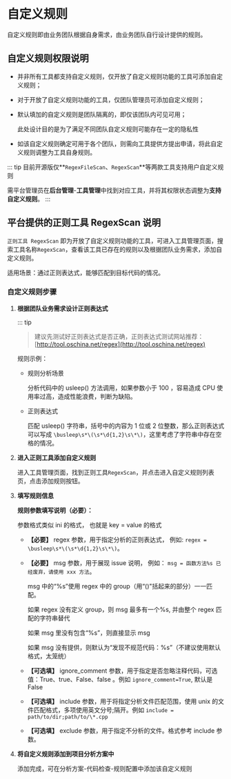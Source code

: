 # 自定义规则

自定义规则即由业务团队根据自身需求，由业务团队自行设计提供的规则。

## 自定义规则权限说明

- 并非所有工具都支持自定义规则，仅开放了自定义规则功能的工具可添加自定义规则；

- 对于开放了自定义规则功能的工具，仅团队管理员可添加自定义规则；

- 默认填加的自定义规则是团队隔离的，即仅该团队内可见可用；

  此处设计目的是为了满足不同团队自定义规则可能存在一定的隐私性

- 如该自定义规则确定可用于各个团队，则需向工具提供方提出申请，将此自定义规则调整为工具自身规则。

::: tip
目前开源版仅**`RegexFileScan`、`RegexScan`**等两款工具支持用户自定义规则

需平台管理员在**后台管理**-**工具管理**中找到对应工具，并将其权限状态调整为**支持自定义规则**。
:::

## 平台提供的正则工具 RegexScan 说明

`正则工具 RegexScan` 即为开放了自定义规则功能的工具，可进入工具管理页面，搜索工具名称`RegexScan`，查看该工具已存在的规则以及根据团队业务需求，添加自定义规则。

适用场景：通过正则表达式，能够匹配到目标代码的情况。

### 自定义规则步骤

1. **根据团队业务需求设计正则表达式**

   ::: tip
   >
   > 建议先测试好正则表达式是否正确，正则表达式测试网站推荐：[http://tool.oschina.net/regex](http://tool.oschina.net/regex)

   规则示例：

   - 规则分析场景

     分析代码中的 usleep() 方法调用，如果参数小于 100 ，容易造成 CPU 使用率过高，造成性能浪费，判断为缺陷。

   - 正则表达式

     匹配 usleep() 字符串，括号中的内容为 1 位或 2 位整数，那么正则表达式可以写成 `\busleep\s*\(\s*\d{1,2}\s\*\)`，这里考虑了字符串中存在空格的情况。

2. **进入正则工具添加自定义规则**

   进入工具管理页面，找到正则工具`RegexScan`，并点击进入自定义规则列表页，点击添加规则按钮。

3. **填写规则信息**

   **规则参数填写说明（必要）：**

   参数格式类似 ini 的格式， 也就是 key = value 的格式

   - **【必要】** regex 参数，用于指定分析的正则表达式， 例如: `regex = \busleep\s*\(\s*\d{1,2}\s\*\)`。

   - **【必要】** msg 参数，用于展现 issue 说明， 例如： `msg = 函数方法%s 已经废弃，请使用 xxx 方法`。

     msg 中的“%s”使用 regex 中的 group（用“()"括起来的部分）一一匹配。

     如果 regex 没有定义 group，则 msg 最多有一个%s, 并由整个 regex 匹配的字符串替代

     如果 msg 里没有包含“%s”，则直接显示 msg

     如果 msg 没有提供，则默认为“发现不规范代码：%s”（不建议使用默认格式，太笼统）

   - **【可选填】** ignore_comment 参数，用于指定是否忽略注释代码，可选值：True、true、False、false 。例如 `ignore_comment=True`, 默认是 False

   - **【可选填】** include 参数，用于将指定分析文件匹配范围，使用 unix 的文件匹配格式，多项使用英文分号;隔开。例如 `include = path/to/dir;path/to/\*.cpp`

   - **【可选填】** exclude 参数，用于指定不分析的文件。格式参考 include 参数。

4. **将自定义规则添加到项目分析方案中**

   添加完成，可在分析方案-代码检查-规则配置中添加该自定义规则
